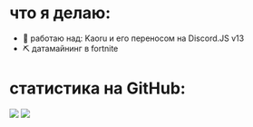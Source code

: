 # что я делаю:

- 🔭 работаю над: Kaoru и его переносом на Discord.JS v13
- ⛏️ датамайнинг в fortnite

# статистика на GitHub:
<p align="left">
	<tr>
		<td align="left" style="padding=0;width=50%;">
			<img src="https://github-readme-stats.vercel.app/api/?username=SpongerXD&title_color=a5e8ff&text_color=c098ff&show_icons=true&bg_color=000000&hide_border=true&icon_color=f6e0b5&hide_title=true&count_private=true&include_all_commits=true&enable_animations=true" />
		</td>
	</tr>
	<tr>
		<td align="right" style="padding=0;width=50%;">
			<img src="https://github-readme-stats.vercel.app/api/wakatime?username=sponger&title_color=c098ff&text_color=ffffff&show_icons=true&bg_color=000000&hide_border=true&icon_color=f6e0b5" />
		</td>
	</tr>
</p>

